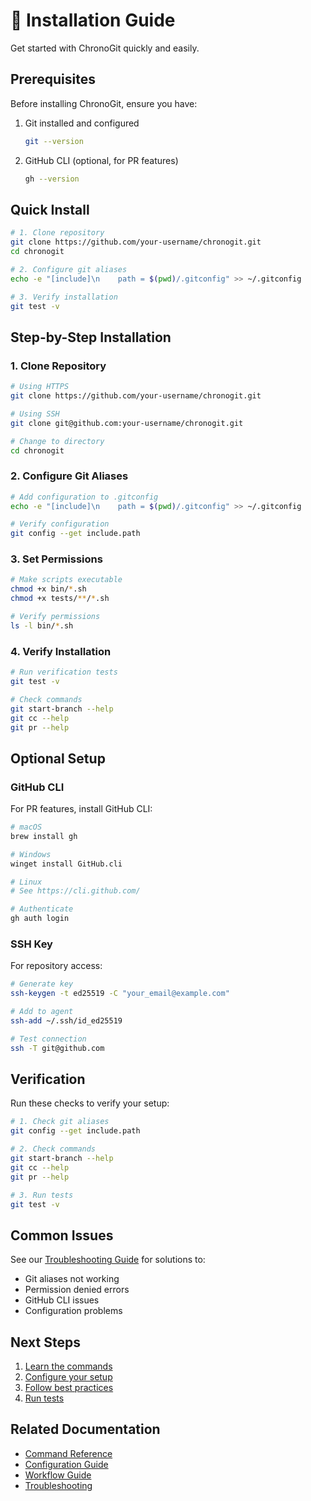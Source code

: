 # 🚀 Installation Guide

Get started with ChronoGit quickly and easily.

## Prerequisites

Before installing ChronoGit, ensure you have:

1. Git installed and configured
   ```bash
   git --version
   ```

2. GitHub CLI (optional, for PR features)
   ```bash
   gh --version
   ```

## Quick Install

```bash
# 1. Clone repository
git clone https://github.com/your-username/chronogit.git
cd chronogit

# 2. Configure git aliases
echo -e "[include]\n    path = $(pwd)/.gitconfig" >> ~/.gitconfig

# 3. Verify installation
git test -v
```

## Step-by-Step Installation

### 1. Clone Repository

```bash
# Using HTTPS
git clone https://github.com/your-username/chronogit.git

# Using SSH
git clone git@github.com:your-username/chronogit.git

# Change to directory
cd chronogit
```

### 2. Configure Git Aliases

```bash
# Add configuration to .gitconfig
echo -e "[include]\n    path = $(pwd)/.gitconfig" >> ~/.gitconfig

# Verify configuration
git config --get include.path
```

### 3. Set Permissions

```bash
# Make scripts executable
chmod +x bin/*.sh
chmod +x tests/**/*.sh

# Verify permissions
ls -l bin/*.sh
```

### 4. Verify Installation

```bash
# Run verification tests
git test -v

# Check commands
git start-branch --help
git cc --help
git pr --help
```

## Optional Setup

### GitHub CLI

For PR features, install GitHub CLI:

```bash
# macOS
brew install gh

# Windows
winget install GitHub.cli

# Linux
# See https://cli.github.com/

# Authenticate
gh auth login
```

### SSH Key

For repository access:

```bash
# Generate key
ssh-keygen -t ed25519 -C "your_email@example.com"

# Add to agent
ssh-add ~/.ssh/id_ed25519

# Test connection
ssh -T git@github.com
```

## Verification

Run these checks to verify your setup:

```bash
# 1. Check git aliases
git config --get include.path

# 2. Check commands
git start-branch --help
git cc --help
git pr --help

# 3. Run tests
git test -v
```

## Common Issues

See our [Troubleshooting Guide](troubleshooting.md) for solutions to:

- Git aliases not working
- Permission denied errors
- GitHub CLI issues
- Configuration problems

## Next Steps

1. [Learn the commands](../commands/README.md)
2. [Configure your setup](../configuration/README.md)
3. [Follow best practices](../workflow/best-practices.md)
4. [Run tests](../testing/README.md)

## Related Documentation

- [Command Reference](../commands/README.md)
- [Configuration Guide](../configuration/README.md)
- [Workflow Guide](../workflow/README.md)
- [Troubleshooting](troubleshooting.md)
